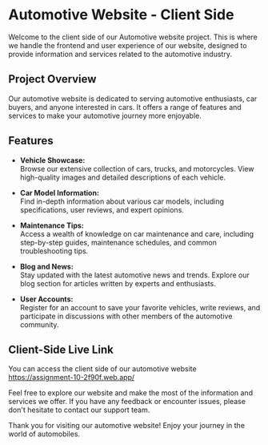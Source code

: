 # Automotive Website - Client Side

Welcome to the client side of our Automotive website project. This is where we handle the frontend and user experience of our website, designed to provide information and services related to the automotive industry.

## Project Overview

Our automotive website is dedicated to serving automotive enthusiasts, car buyers, and anyone interested in cars. It offers a range of features and services to make your automotive journey more enjoyable.

## Features

- **Vehicle Showcase:** <br/> Browse our extensive collection of cars, trucks, and motorcycles. View high-quality images and detailed descriptions of each vehicle.

- **Car Model Information:** <br/> Find in-depth information about various car models, including specifications, user reviews, and expert opinions.

- **Maintenance Tips:** <br/> Access a wealth of knowledge on car maintenance and care, including step-by-step guides, maintenance schedules, and common troubleshooting tips.

- **Blog and News:** <br/> Stay updated with the latest automotive news and trends. Explore our blog section for articles written by experts and enthusiasts.

- **User Accounts:** <br/> Register for an account to save your favorite vehicles, write reviews, and participate in discussions with other members of the automotive community.

## Client-Side Live Link

You can access the client side of our automotive website https://assignment-10-2f90f.web.app/

Feel free to explore our website and make the most of the information and services we offer. If you have any feedback or encounter issues, please don't hesitate to contact our support team.

Thank you for visiting our automotive website! Enjoy your journey in the world of automobiles.
